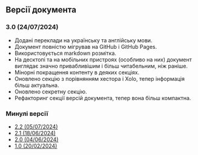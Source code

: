 ## Версії документа

### 3.0 (24/07/2024)

- Додані переклади на українську та англійську мови.
- Документ повністю мігрував на GitHub і GitHub Pages.
- Використовується markdown розмітка.
- На десктопі та на мобільних пристроях (особливо на них) документ виглядає значно привабливішим і більш читабельним,
  ніж раніше.
- Мінорні покращення контенту в деяких секціях.
- Оновлено секцію з порівнянням хестора і Xolo, тепер інформація більш актуальна.
- Оновлено секретну секцію.
- Рефакторинг секції версій документа, тепер вона більш компактна.

### Минулі версії

- [2.2 (05/07/2024)](versions/2.2.html)
- [2.1 (18/06/2024)](versions/2.1.html)
- [2.0 (04/06/2024)](versions/2.0.html)
- [1.0 (20/02/2024)](versions/1.0.html)
